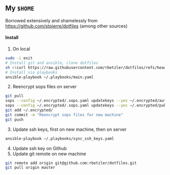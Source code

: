 ## My `$HOME`

Borrowed extensively and shamelessly from https://github.com/stpierre/dotfiles (among other sources)

#### Install

1. On local
  ```bash
  sudo -i exit
  # Install git and ansible, clone dotfiles
  sh <(curl https://raw.githubusercontent.com/rbetzler/dotfiles/refs/heads/master/install.sh)
  # Install via playbooks
  ansible-playbook ~/.playbooks/main.yaml
  ```
2. Reencrypt sops files on server
  ```bash
  git pull
  sops --config ~/.encrypted/.sops.yaml updatekeys --yes ~/.encrypted/authorized_keys.enc
  sops --config ~/.encrypted/.sops.yaml updatekeys --yes ~/.encrypted/public.enc.yaml
  git add ~/.encrypted/
  git commit -m "Reencrypt sops files for new machine"
  git push
  ```
3. Update ssh keys, first on new machine, then on server
  ```bash
  ansible-playbook ~/.playbooks/sync_ssh_keys.yaml
  ```
4. Update ssh key on Github
5. Update git remote on new machine
  ```bash
  git remote add origin git@github.com:rbetzler/dotfiles.git
  git pull origin master
  ```
